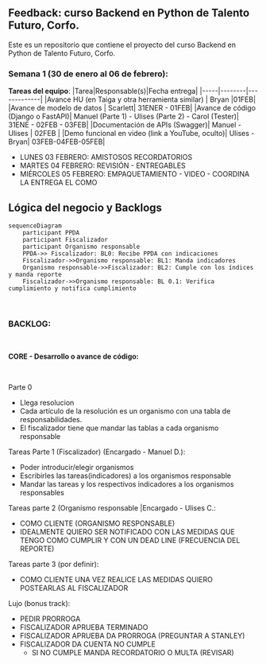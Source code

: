 ## Feedback: curso Backend en Python de Talento Futuro, Corfo.

Este es un repositorio que contiene el proyecto del curso Backend en Python de Talento Futuro, Corfo. 

### Semana 1 (30 de enero al 06 de febrero):
**Tareas del equipo**:
|Tarea|Responsable(s)|Fecha entrega|
|-----|--------|-------------|
|Avance HU (en Taiga y otra herramienta similar) | Bryan |01FEB|
|Avance de modelo de datos | Scarlett| 31ENER - 01FEB| 
|Avance de código (Django o FastAPI)| Manuel (Parte 1) - Ulises (Parte 2) - Carol (Tester)| 31ENE - 02FEB - 03FEB|
|Documentación de APIs (Swagger)| Manuel - Ulises | 02FEB |
|Demo funcional en video (link a YouTube, oculto)| Ulises - Bryan| 03FEB-04FEB-05FEB|

- LUNES 03 FEBRERO: AMISTOSOS RECORDATORIOS
- MARTES 04 FEBRERO: REVISIÓN - ENTREGABLES 
- MIÉRCOLES 05 FEBRERO: EMPAQUETAMIENTO - VIDEO - COORDINA LA ENTREGA EL COMO



## **Lógica del negocio y Backlogs**

```mermaid
sequenceDiagram
    participant PPDA
    participant Fiscalizador
    participant Organismo responsable
    PPDA->> Fiscalizador: BL0: Recibe PPDA con indicaciones
    Fiscalizador->>Organismo responsable: BL1: Manda indicadores 
    Organismo responsable->>Fiscalizador: BL2: Cumple con los índices y manda reporte
    Fiscalizador->>Organismo responsable: BL 0.1: Verifica cumplimiento y notifica cumplimiento
```


<br>

### **BACKLOG:** 

<br>

**CORE - Desarrollo o avance de código:**

<br>

Parte 0
- Llega resolucion
- Cada artículo de la resolución es un organismo con una tabla de responsabilidades.
- El fiscalizador tiene que mandar las tablas a cada organismo responsable

Tareas Parte 1 (Fiscalizador) (Encargado - Manuel D.):
- Poder introducir/elegir organismos
- Escribirles las tareas(indicadores) a los organismos responsable
- Mandar las tareas y los respectivos indicadores a los organismos responsables

Tareas parte 2 (Organismo responsable |Encargado - Ulises C.:
- COMO CLIENTE (ORGANISMO RESPONSABLE)
- IDEALMENTE QUIERO SER NOTIFICADO CON LAS MEDIDAS QUE TENGO COMO CUMPLIR
Y CON UN DEAD LINE (FRECUENCIA DEL REPORTE)

Tareas parte 3 (por definir):
- COMO CLIENTE UNA VEZ REALICE LAS MEDIDAS QUIERO POSTEARLAS AL FISCALIZADOR

Lujo (bonus track):
- PEDIR PRORROGA
-	FISCALIZADOR APRUEBA TERMINADO
-	FISCALIZADOR APRUEBA DA PRORROGA (PREGUNTAR A STANLEY)
-	FISCALIZADOR DA CUENTA NO CUMPLE
    - SI NO CUMPLE MANDA RECORDATORIO O MULTA (REVISAR)
